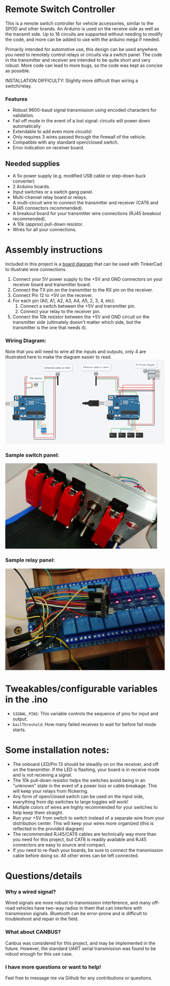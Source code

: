 # Remote Switch Controller

This is a remote switch controller for vehicle accessories, similar to the SPOD and other brands. An Arduino is used on the receive
side as well as the transmit side. Up to 16 circuits are supported without needing to modify the code, and more can be added to use
with the arduino mega if needed.

Primarily intended for automotive use, this design can be used anywhere you need to remotely control relays or circuits via a switch
panel. The code in the transmitter and receiver are intended to be quite short and very robust. More code can lead to more bugs, so
the code was kept as concise as possible.

INSTALLATION DIFFICULTY: Slightly more difficult than wiring a switch/relay.

### Features
* Robust 9600-baud signal transmission using encoded characters for validation.
* Fail off mode in the event of a lost signal: circuits will power down automatically
* Extendable to add even more circuits!
* Only requires 3 wires passed through the firewall of the vehicle.
* Compatible with any standard open/closed switch.
* Error indication on receiver board.

## Needed supplies
* A 5v power supply (e.g. modified USB cable or step-down buck converter)
* 2 Arduino boards.
* Input switches or a switch gang panel.
* Multi-channel relay board or relays.
* A multi-circuit wire to connect the transmitter and receiver (CAT6 and RJ45 connectors recommended).
* A breakout board for your transmitter wire connections (RJ45 breakout recommended).
* A 10k (approx) pull-down resistor.
* Wires for all your connections.


# Assembly instructions
Included in this project is a [board diagram](board_diagram.brd) that can be used with TinkerCad to illustrate wire connections.

1. Connect your 5V power supply to the +5V and GND connectors on your receiver board and transmitter board.
2. Connect the TX pin on the transmitter to the RX pin on the receiver.
3. Connect Pin 12 to +5V on the receiver.
4. For each pin (A0, A1, A2, A3, A4, A5, 2, 3, 4, etc):
    1. Connect a switch between the +5V and transmitter pin.
    2. Connect your relay to the receiver pin.
5. Connect the 10k resistor between the +5V and GND circuit on the transmitter side (ultimately doesn't matter which side, but 
the transmitter is the one that needs it).

### Wiring Diagram:

Note that you will need to wire all the inputs and outputs, only 4 are illustrated here to make the diagram easier to read.
![Board wiring diagram](diagram.png)

### Sample switch panel:

![Sample switch panel](sample_panel.png)

### Sample relay panel:

![Sample relay panel](sample_relays.png)

# Tweakables/configurable variables in the .ino

* `SIGNAL_PINS`: This variable controls the sequence of pins for input and output.
* `bailThreshold`: How many failed receives to wait for before fail mode starts.

# Some installation notes:

* The onboard LED/Pin 13 should be steadily on on the receiver, and off on the transmitter. If the LED is flashing,
your board is in receive mode and is not recieving a signal.
* The 10k pull-down resistor helps the switches avoid being in an "unknown" state in the event of a power loss or cable
breakage. This will keep your relays from flickering.
* Any form of open/closed switch can be used on the input side, everything from dip switches to large toggles will work!
* Multiple colors of wires are highly recommended for your switches to help keep them straight.
* Run your +5V from switch to switch instead of a separate wire from your distribution center. This will keep your wires
more organized (this is reflected in the provided diagram)
* The recommended RJ45/CAT6 cables are technically way more than you need for this project, but CAT6 is readily available 
and RJ45 connectors are easy to source and compact.
* If you need to re-flash your boards, be sure to connect the transmission cable before doing so. All other wires can be
left connected.

# Questions/details

### Why a wired signal?
Wired signals are more robust to transmission interference, and many off-road vehicles have two-way radios in them that can
interfere with transmission signals. Bluetooth can be error-prone and is difficult to troubleshoot and repair in the field.

### What about CANBUS?
Canbus was considered for this project, and may be implemented in the future. However, the standard UART serial transmission
was found to be robust enough for this use case.

### I have more questions or want to help!
Feel free to message me via Github for any contributions or questions.
